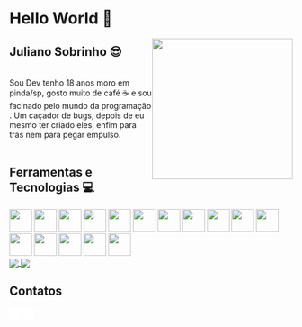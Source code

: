 # Hello World 👋

  <img loading="lazy" align="right" src="https://media.tenor.com/XG8WXd4R7RYAAAAC/pato-caminando.gif" width="250" height="250"/>

## Juliano Sobrinho 😎

</br>
Sou Dev tenho 18 anos moro em pinda/sp, gosto muito de café ☕ e sou facinado pelo mundo da programação </>. 
Um caçador de bugs, depois de eu mesmo ter criado eles, enfim para trás nem para pegar empulso.

</br>
</br>

<div>




## Ferramentas e Tecnologias 💻
<div>
<img loading="lazy" src="https://cdn.jsdelivr.net/gh/devicons/devicon/icons/git/git-original.svg" width="40" height="40"/>
<img loading="lazy" src="https://cdn.jsdelivr.net/gh/devicons/devicon/icons/javascript/javascript-original.svg" width="40" height="40"/>
<img loading="lazy" src="https://cdn.jsdelivr.net/gh/devicons/devicon/icons/html5/html5-original.svg" width="40" height="40"/>
<img loading="lazy" src="https://cdn.jsdelivr.net/gh/devicons/devicon/icons/css3/css3-original.svg" width="40" height="40"/>
<img loading="lazy" src="https://cdn.jsdelivr.net/gh/devicons/devicon/icons/c/c-original.svg" width="40" height="40"/>
<img loading="lazy" src="https://cdn.jsdelivr.net/gh/devicons/devicon/icons/csharp/csharp-original.svg" width="40" height="40"/>
<img loading="lazy" src="https://cdn.jsdelivr.net/gh/devicons/devicon/icons/mysql/mysql-plain-wordmark.svg" width="40" height="40"/>
<img loading="lazy" src="https://cdn.jsdelivr.net/gh/devicons/devicon/icons/python/python-original.svg" width="40" height="40"/>
<img loading="lazy" src="https://cdn.jsdelivr.net/gh/devicons/devicon/icons/cplusplus/cplusplus-original.svg" width="40" height="40"/>
<img loading="lazy" src="https://cdn.jsdelivr.net/gh/devicons/devicon/icons/photoshop/photoshop-plain.svg" width="40" height="40"/>
<img loading="lazy" src="https://cdn.jsdelivr.net/gh/devicons/devicon/icons/figma/figma-original.svg" width="40" height="40"/>
<img loading="lazy" src="https://cdn.jsdelivr.net/gh/devicons/devicon/icons/php/php-original.svg" width="40" height="40"/>
<img loading="lazy" src="https://cdn.jsdelivr.net/gh/devicons/devicon/icons/react/react-original-wordmark.svg" width="40" height="40"/>
<img loading="lazy" src="https://cdn.jsdelivr.net/gh/devicons/devicon/icons/arduino/arduino-original.svg" width="40" height="40"/>
<img loading="lazy" src="https://cdn.jsdelivr.net/gh/devicons/devicon/icons/java/java-original-wordmark.svg" width="40" height="40"/>
<img  loading="lazy" src="https://cdn.jsdelivr.net/gh/devicons/devicon/icons/dotnetcore/dotnetcore-original.svg" width="40" height="40"/>

</div>


<div>
<a href="https://github.com/JuhhSobrinho">
<img loading="lazy" height="180em" src="https://github-readme-stats.vercel.app/api/top-langs/?username=JuhhSobrinho&layout=compact&langs_count=7&theme=blueberry"  align="center"/>
<img loading="lazy" height="180em" src="https://github-readme-stats.vercel.app/api?username=JuhhSobrinho&show_icons=true&theme=blueberry&include_all_commits=true&count_private=true" align="center"/>
</a>
</div>



## Contatos
<div>
<a href="https://www.linkedin.com/in/juliano-sobrinho-jr-0a157a25a/" target="_blank"><img loading="lazy" src="https://github.com/Aakarsh-B/trying-repos/raw/master/linkedin.svg" width="20" height="20"></a>
<a href="https://instagram.com/juhh_sobrinho/" target="_blank"><img loading="lazy" src="https://github.com/Aakarsh-B/trying-repos/raw/master/insta.svg" width="20" height="20"></a>
</div>
